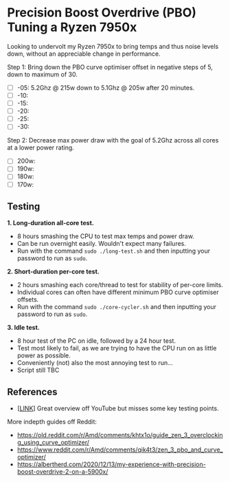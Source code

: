 # Precision Boost Overdrive (PBO) Tuning a Ryzen 7950x

Looking to undervolt my Ryzen 7950x to bring temps and thus noise levels down, without an appreciable change in performance.

Step 1: Bring down the PBO curve optimiser offset in negative steps of 5, down to maximum of 30.

- [ ] -05: 5.2Ghz @ 215w down to 5.1Ghz @ 205w after 20 minutes.
- [ ] -10: 
- [ ] -15: 
- [ ] -20: 
- [ ] -25: 
- [ ] -30: 

Step 2: Decrease max power draw with the goal of 5.2Ghz across all cores at a lower power rating.

- [ ] 200w:
- [ ] 190w:
- [ ] 180w:
- [ ] 170w:

##  Testing

**1. Long-duration all-core test.**
- 8 hours smashing the CPU to test max temps and power draw.
- Can be run overnight easily. Wouldn't expect many failures.
- Run with the command `sudo ./long-test.sh` and then inputting your password to run as `sudo`.

**2. Short-duration per-core test.**
- 2 hours smashing each core/thread to test for stability of per-core limits.
- Individual cores can often have different minimum PBO curve optimiser offsets.
- Run with the command `sudo ./core-cycler.sh` and then inputting your password to run as `sudo`.

**3. Idle test.**
- 8 hour test of the PC on idle, followed by a 24 hour test.
- Test most likely to fail, as we are trying to have the CPU run on as little power as possible.
- Conveniently (not) also the most annoying test to run...
- Script still TBC

## References

- [[LINK](https://youtu.be/FaOYYHNGlLs?si=Cqt74Y2H7eYsW2zM)] Great overview off YouTube but misses some key testing points.

More indepth guides off Reddit:
- https://old.reddit.com/r/Amd/comments/khtx1o/guide_zen_3_overclocking_using_curve_optimizer/
- https://www.reddit.com/r/Amd/comments/qik4t3/zen_3_pbo_and_curve_optimizer/
- https://albertherd.com/2020/12/13/my-experience-with-precision-boost-overdrive-2-on-a-5900x/

